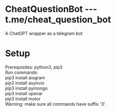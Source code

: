 # CheatQuestionBot --- t.me/cheat_question_bot
A ChatGPT wrapper as a telegram bot <br /> 

# Setup
Prerequisites: python3, pip3 <br /> 
Run commands: <br /> 
pip3 install aiogram <br /> 
pip3 install asyncio <br /> 
pip3 install pymongo <br /> 
pip3 install openai <br /> 
pip3 install motor <br /> 
Warning: make sure all commands have suffix '3'. <br /> 
